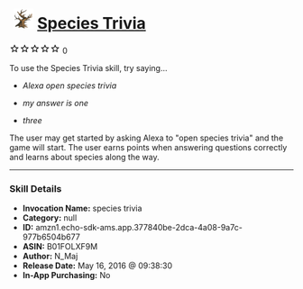 # &nbsp;<img src="skill_icon" alt="Species  Trivia icon" width="36"> [Species  Trivia](http://alexa.amazon.com/#skills/amzn1.echo-sdk-ams.app.377840be-2dca-4a08-9a7c-977b6504b677)
![0 stars](../../images/ic_star_border_black_18dp_1x.png)![0 stars](../../images/ic_star_border_black_18dp_1x.png)![0 stars](../../images/ic_star_border_black_18dp_1x.png)![0 stars](../../images/ic_star_border_black_18dp_1x.png)![0 stars](../../images/ic_star_border_black_18dp_1x.png) 0

To use the Species  Trivia skill, try saying...

* *Alexa open species trivia*

* *my answer is one*

* *three*

The user may get started by asking Alexa to "open species trivia" and the game will start. The user earns points when answering questions correctly and learns about species along the way.

***

### Skill Details

* **Invocation Name:** species trivia
* **Category:** null
* **ID:** amzn1.echo-sdk-ams.app.377840be-2dca-4a08-9a7c-977b6504b677
* **ASIN:** B01FOLXF9M
* **Author:** N_Maj
* **Release Date:** May 16, 2016 @ 09:38:30
* **In-App Purchasing:** No

